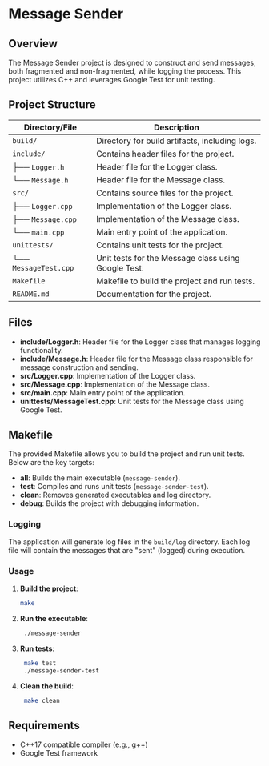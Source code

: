 # Message Sender

## Overview
The Message Sender project is designed to construct and send messages, both fragmented and non-fragmented, while logging the process. This project utilizes C++ and leverages Google Test for unit testing.

## Project Structure

| Directory/File       | Description                                         |
|----------------------|-----------------------------------------------------|
| `build/`             | Directory for build artifacts, including logs.     |
| `include/`           | Contains header files for the project.             |
| ├── `Logger.h`      | Header file for the Logger class.                  |
| └── `Message.h`     | Header file for the Message class.                 |
| `src/`              | Contains source files for the project.             |
| ├── `Logger.cpp`    | Implementation of the Logger class.                 |
| ├── `Message.cpp`   | Implementation of the Message class.                |
| └── `main.cpp`      | Main entry point of the application.                |
| `unittests/`        | Contains unit tests for the project.               |
| └── `MessageTest.cpp`| Unit tests for the Message class using Google Test.|
| `Makefile`          | Makefile to build the project and run tests.       |
| `README.md`         | Documentation for the project.                      |


## Files
- **include/Logger.h**: Header file for the Logger class that manages logging functionality.
- **include/Message.h**: Header file for the Message class responsible for message construction and sending.
- **src/Logger.cpp**: Implementation of the Logger class.
- **src/Message.cpp**: Implementation of the Message class.
- **src/main.cpp**: Main entry point of the application.
- **unittests/MessageTest.cpp**: Unit tests for the Message class using Google Test.

## Makefile
The provided Makefile allows you to build the project and run unit tests. Below are the key targets:

- **all**: Builds the main executable (`message-sender`).
- **test**: Compiles and runs unit tests (`message-sender-test`).
- **clean**: Removes generated executables and log directory.
- **debug**: Builds the project with debugging information.

### Logging
The application will generate log files in the `build/log` directory. Each log file will contain the messages that are "sent" (logged) during execution.

### Usage
1. **Build the project**:
   ```bash
   make
2. **Run the executable**:
   ```bash
    ./message-sender

3. **Run tests**:
   ```bash
    make test
    ./message-sender-test

4. **Clean the build**:
   ```bash
    make clean

## Requirements
- C++17 compatible compiler (e.g., g++)
- Google Test framework
